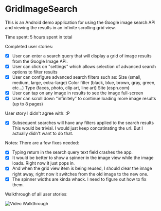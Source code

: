 GridImageSearch
===============

This is an Android demo application for using the Google image search API and viewing the results in an infinite scrolling grid view. 

Time spent: 5 hours spent in total

Completed user stories:
 
  * [x] User can enter a search query that will display a grid of image results from the Google Image API.
  * [x] User can click on "settings" which allows selection of advanced search options to filter results
  * [x] User can configure advanced search filters such as: 
      Size (small, medium, large, extra-large)
      Color filter (black, blue, brown, gray, green, etc...)
      Type (faces, photo, clip art, line art)
      Site (espn.com)
  * [x] User can tap on any image in results to see the image full-screen
  * [x] User can scroll down “infinitely” to continue loading more image results (up to 8 pages)
 
User story I didn't agree with: :P
  * [x] Subsequent searches will have any filters applied to the search results
This would be trivial. I would just keep concatinating the url. But I actually didn't want to do that. 
 
Notes:
There are a few fixes needed:
 * [x] Typing return in the search query text field crashes the app.
 * [x] It would be better to show a spinner in the image view while the image loads. Right now it just pops in.
 * [x] And when the grid view item is being reused, I should clear the image right away, right now it switches from the old image to the new one.
 * [x] The spinner widths are kinda whack. I need to figure out how to fix them. 

Walkthrough of all user stories:

![Video Walkthrough](gridImageSearch.gif)
